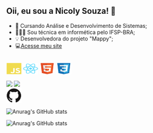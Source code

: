 ## Oii, eu sou a Nicoly Souza! 👋


- 🌱 Cursando Análise e Desenvolvimento de Sistemas;
- 👩🏻‍💻 Sou técnica em informética pelo IFSP-BRA;
- 💡 Desenvolvedora do projeto "Mappy";
- 💻<a href="https://nicolysouzas.github.io/">Acesse meu site</a>

<div style="display: inline_block"><br>
  <img align="center" alt="Js" height="30" width="40" src="https://raw.githubusercontent.com/devicons/devicon/master/icons/javascript/javascript-plain.svg">
  <img align="center" alt="React" height="30" width="40" src="https://raw.githubusercontent.com/devicons/devicon/master/icons/react/react-original.svg">
  <img align="center" alt="HTML" height="30" width="40" src="https://raw.githubusercontent.com/devicons/devicon/master/icons/html5/html5-original.svg">
  <img align="center" alt="CSS" height="30" width="40" src="https://raw.githubusercontent.com/devicons/devicon/master/icons/css3/css3-original.svg">
</div>
<br>
<div>
  <a href = "mailto:nicolyc.souzasilva@gmail.com"><img src="https://img.shields.io/badge/-Gmail-%23333?style=for-the-badge&logo=gmail&logoColor=white" target="_blank"></a>
  <a href="https://www.linkedin.com/in/nicoly-souza-40b8bb2a5/" target="_blank"><img src="https://img.shields.io/badge/-LinkedIn-%230077B5?style=for-the-badge&logo=linkedin&logoColor=white" target="_blank"></a> 
</div>
<div>
  <a href="https://nicolysouzas.github.io/meu-curriculo/ "><img align="center" alt= height="30" width="40" src='https://github.com/devicons/devicon/blob/master/icons/github/github-original.svg'></a>
  </div>

  ![Anurag's GitHub stats](https://github-readme-stats.vercel.app/api?nicolysouzas=anuraghazra&show_icons=true&theme=transparent)

![Anurag's GitHub stats](https://github-readme-stats.vercel.app/api?nicolysouzas=anuraghazra&show_icons=true&theme=dracula)
